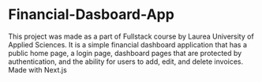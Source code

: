 # Financial-Dasboard-App
This project was made as a part of Fullstack course by Laurea University of Applied Sciences. It is a simple financial dashboard application that has a public home page, a login page, dashboard pages that are protected by authentication, and the ability for users to add, edit, and delete invoices. Made with Next.js
